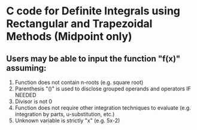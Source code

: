 # C code for Definite Integrals using Rectangular and Trapezoidal Methods (Midpoint only)
## Users may be able to input the function "f(x)" assuming:
1) Function does not contain n-roots (e.g. square root)
2) Parenthesis "()" is used to disclose grouped operands and operators IF NEEDED
3) Divisor is not 0
4) Function does not require other integration techniques to evaluate (e.g. integration by parts, u-substitution, etc.)
5) Unknown variable is strictly "x" (e.g. 5x-2)
